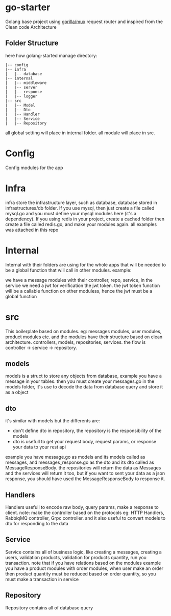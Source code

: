 # go-starter

Golang base project using [gorilla/mux](https://github.com/gorilla/mux) request router and inspired from the Clean code Architecture


## Folder Structure

here how golang-started manage directory:
```
|-- config
|-- infra
|   |-- database
|-- internal
|   |-- middleware
|   |-- server
|   |-- response
|   |-- logger
|-- src
|   |-- Model
|   |-- Dto
|   |-- Handler
|   |-- Service
|   |-- Repository
```

all global setting will place in internal folder.
all module will place in src.

# Config
Config modules for the app

# Infra
infra store the infrastructure layer, such as database, database stored in infrastructures/db folder. If you use mysql, then just create a file called mysql.go and you must define your mysql modules here (it's a dependency).
If you using redis in your project, create a cached folder then create a file called redis.go, and make your modules again. all examples was attached in this repo

# Internal
Internal with their folders are using for the whole apps that will be needed to be a global function that will call in other modules. example:

we have a message modules with their controller, repo, service, in the service we need a jwt for verification the jwt token. the jwt token function will be a callable function on other moduless, hence the jwt must be a global function

# src
This boilerplate based on modules. eg: messages modules, user modules, product modules etc. and the modules have their structure based on clean architecture. controllers, models, repositories, services. the flow is controller -> service -> repository.

## models
models is a struct to store any objects from database, example you have a message in your tables. then you must create your messages.go in the models folder, it's use to decode the data from database query and store it as a object

## dto
it's similar with models but the differents are:
<ul>
    <li>don't define dto in repository, the repository is the responsibility of the models</li>
    <li>dto is usefull to get your request body, request params, or response your data to your rest api</li>
</ul>
example you have message.go as models and its models called as messages, and messages_response.go as the dto and its dto called as MessageResponseBody. the repositories will return the data as Messages and the services will return it too, but if you want to sent your data as a json response, you should have used the MessageResponseBody to response it.

## Handlers
Handlers usefull to encode raw body, query params, make a response to client. note: make the controller based on the protocols eg: HTTP Handlers, RabbiqMQ controller, Grpc controller.
and it also useful to convert models to dto for responding to the data

## Service
Service contains all of business logic, like creating a messages, creating a users, validation products, validation for products quantity, run you transaction. 
note that if you have relations based on the modules example you have a product modules with order modules, when user make an order then product quantity must be reduced based on order quantity, so you must make a transaction in service

## Repository
Repository contains all of database query

